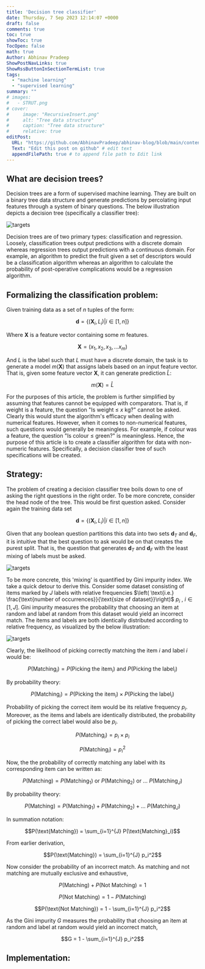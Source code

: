```yaml
---
title: 'Decision tree classifier'
date: Thursday, 7 Sep 2023 12:14:07 +0000
draft: false
comments: true
toc: true
showToc: true
TocOpen: false
math: true
Author: Abhinav Pradeep
ShowPostNavLinks: true
ShowRssButtonInSectionTermList: true
tags: 
  - "machine learning"
  - "supervised learning"
summary: ""
# images:
#   - STRUT.png
# cover:
#     image: "RecursiveInsert.png"
#     alt: "Tree data structure"
#     caption: "Tree data structure"
#     relative: true
editPost:
  URL: "https://github.com/AbhinavPradeep/abhinav-blog/blob/main/content"
  Text: "Edit this post on github" # edit text
  appendFilePath: true # to append file path to Edit link
---
```


## What are decision trees?

Decision trees are a form of supervised machine learning. They are built on a binary tree data structure and generate predictions by percolating input features through a system of binary questions. The below illustration depicts a decision tree (specifically a classifier tree):

![targets](/DCT1.png)

Decision trees are of two primary types: classification and regression. Loosely, classification trees output predictions with a discrete domain whereas regression trees output predictions with a continuous domain. For example, an algorithm to predict the fruit given a set of descriptors would be a classification algorithm whereas an algorithm to calculate  the probability of post-operative complications would be a regression algorithm. 


## Formalizing the classification problem:

Given training data as a set of $n$ tuples of the form:

$$\textbf{d} = \lbrace (\textbf{X}_i, L_i) | i \in [1,n] \rbrace$$

Where $\textbf{X}$ is a feature vector containing some $m$ features.

$$\textbf{X} = ( x_1, x_2, x_3,... x_m )$$

And $L$ is the label such that $L$ must have a discrete domain, the task is to generate a model $m(\textbf{X})$ that assigns labels based on an input feature vector. That is, given some feature vector $\textbf{X}$, it can generate prediction $\hat{L}$:

<!-- i.e. $L$ can only assume a state from a finite or countably infinite set,  -->

$$m(\textbf{X}) = \hat{L}$$

For the purposes of this article, the problem is further simplified by assuming that features cannot be equipped with comparators. That is, if weight is a feature, the question "Is weight $\le$ $x$ kg?" cannot be asked. Clearly this would stunt the algorithm's efficacy when dealing with numerical features. However, when it comes to non-numerical features, such questions would generally be meaningless. For example, if colour was a feature, the question "Is colour $\le$ green?" is meaningless. Hence, the purpose of this article is to create a classifier algorithm for data with non-numeric features. Specifically, a decision classifier tree of such specifications will be created.

## Strategy:

The problem of creating a decision classifier tree boils down to one of asking the right questions in the right order. To be more concrete, consider the head node of the tree. This would be first question asked. Consider again the training data set

$$\textbf{d} = \lbrace (\textbf{X}_i, L_i) | i \in [1,n] \rbrace$$

Given that any boolean question partitions this data into two sets $\textbf{d}_T$ and $\textbf{d}_F$, it is intuitive that the best question to ask would be on that creates the purest split. That is, the question that generates $\textbf{d}_T$ and $\textbf{d}_F$ with the least mixing of labels must be asked. 

![targets](/DCT2.png)

To be more concrete, this 'mixing' is quantified by Gini impurity index. We take a quick detour to derive this. Consider some dataset consisting of items marked by $J$ labels with relative frequencies $\left( \text{i.e.} \frac{\text{number of occurrences}}{\text{size of dataset}}\right)$ $p_i$ , $i \in [1,J]$. Gini impurity measures the probability that choosing an item at random and label at random from this dataset would yield an incorrect match. The items and labels are both identically distributed according to relative frequency, as visualized by the below illustration:

![targets](/DCT3.png)

Clearly, the likelihood of picking correctly matching the item $i$ and label $i$ would be:

$$P(\text{Matching}_i) = P(\text{Picking the item}_i) \text{ and } P(\text{Picking the label}_i)$$

By probability theory:

$$P(\text{Matching}_i) = P(\text{Picking the item}_i) \times P(\text{Picking the label}_i)$$

Probability of picking the correct item would be its relative frequency $p_i$. Moreover, as the items and labels are identically distributed, the probability of picking the correct label would also be $p_i$.

$$ P(\text{Matching}_i) =  p_i \times p_i$$

$$ P(\text{Matching}_i) =  p_i^2$$

Now, the the probability of correctly matching any label with its corresponding item can be written as:

$$P(\text{Matching}) =  P(\text{Matching}_1) \text{ or } P(\text{Matching}_2) \text{ or } ... \text{ } P(\text{Matching}_J)$$

By probability theory:

$$P(\text{Matching}) =  P(\text{Matching}_1) + P(\text{Matching}_2) + ... \text{ } P(\text{Matching}_J)$$

In summation notation:

$$P(\text{Matching}) =  \sum_{i=1}^{J} P(\text{Matching}_i)$$

From earlier derivation,

$$P(\text{Matching}) =  \sum_{i=1}^{J} p_i^2$$

Now consider the probability of an incorrect match. As matching and not matching are mutually exclusive and exhaustive,

$$P(\text{Matching}) + P(\text{Not Matching}) = 1$$

$$P(\text{Not Matching}) = 1 - P(\text{Matching})$$

$$P(\text{Not Matching}) = 1 - \sum_{i=1}^{J} p_i^2$$

As the Gini impurity $G$ measures the probability that choosing an item at random and label at random would yield an incorrect match,

$$G = 1 - \sum_{i=1}^{J} p_i^2$$



<!-- Given a label $i$, probability of assigning the correct item to that label would be the relative frequency of the item with that label: $p_i$. -->


## Implementation: